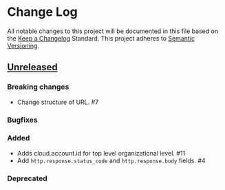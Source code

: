 # Change Log
All notable changes to this project will be documented in this file based on the [Keep a Changelog](http://keepachangelog.com/) Standard. This project adheres to [Semantic Versioning](http://semver.org/).


## [Unreleased](https://github.com/elastic/ecs/compare/0.1.0...master)

### Breaking changes
* Change structure of URL. #7

### Bugfixes

### Added
* Adds cloud.account.id for top level organizational level. #11
* Add `http.response.status_code` and `http.response.body` fields. #4

### Deprecated
